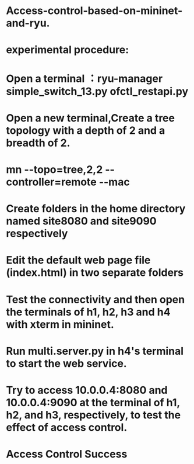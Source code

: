 # Access-control-based-on-mininet-and-ryu.


# experimental procedure:
# Open a terminal ：ryu-manager simple_switch_13.py ofctl_restapi.py
# Open a new terminal,Create a tree topology with a depth of 2 and a breadth of 2.
# mn --topo=tree,2,2 --controller=remote --mac
# Create folders in the home directory named site8080 and site9090 respectively
# Edit the default web page file (index.html) in two separate folders
# Test the connectivity and then open the terminals of h1, h2, h3 and h4 with xterm in mininet.
# Run multi.server.py in h4's terminal to start the web service.
# Try to access 10.0.0.4:8080 and 10.0.0.4:9090 at the terminal of h1, h2, and h3, respectively, to test the effect of access control.
# Access Control Success
